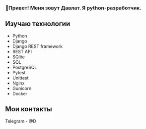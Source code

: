 ### 👋Привет! Меня зовут Давлат. Я python-разработчик.
## Изучаю технологии
- Python
- Django
- Django REST framework
- REST API
- SQlite
- SQL
- PostgreSQL
- Pytest
- Unittest
- Nginx
- Gunicorn
- Docker
## Мои контакты
Telegram - @D

